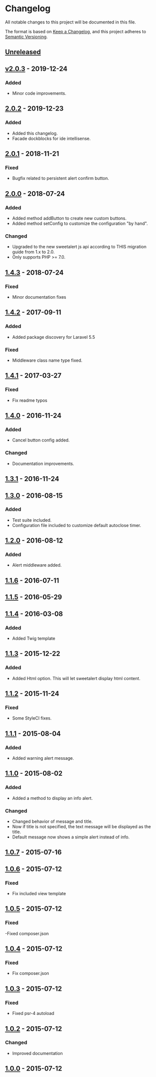 # Changelog

All notable changes to this project will be documented in this file.

The format is based on [Keep a Changelog](https://keepachangelog.com/en/1.0.0/),
and this project adheres to [Semantic Versioning](https://semver.org/spec/v2.0.0.html).

## [Unreleased](https://github.com/uxweb/sweet-alert/compare/v2.0.3...HEAD)

## [v2.0.3] - 2019-12-24

### Added

- Minor code improvements.

## [2.0.2] - 2019-12-23

### Added

- Added this changelog.
- Facade dockblocks for ide intellisense.

## [2.0.1] - 2018-11-21

### Fixed

- Bugfix related to persistent alert confirm button.

## [2.0.0] - 2018-07-24

### Added

- Added method addButton to create new custom buttons.
- Added method setConfig to customize the configuration "by hand".

### Changed

- Upgraded to the new sweetalert js api according to THIS migration guide from 1.x to 2.0.
- Only supports PHP >= 7.0.

## [1.4.3] - 2018-07-24

### Fixed

- Minor documentation fixes

## [1.4.2] - 2017-09-11

### Added

- Added package discovery for Laravel 5.5

### Fixed

- Middleware class name type fixed.

## [1.4.1] - 2017-03-27

### Fixed

- Fix readme typos

## [1.4.0] - 2016-11-24

### Added

- Cancel button config added.

### Changed

- Documentation improvements.

## [1.3.1] - 2016-11-24

## [1.3.0] - 2016-08-15

### Added

- Test suite included.
- Configuration file included to customize default autoclose timer.

## [1.2.0] - 2016-08-12

### Added

- Alert middleware added.

## [1.1.6] - 2016-07-11

## [1.1.5] - 2016-05-29

## [1.1.4] - 2016-03-08

### Added

- Added Twig template

## [1.1.3] - 2015-12-22

### Added

- Added Html option. This will let sweetalert display html content.

## [1.1.2] - 2015-11-24

### Fixed

- Some StyleCI fixes.

## [1.1.1] - 2015-08-04

### Added

- Added warning alert message.

## [1.1.0] - 2015-08-02

### Added

- Added a method to display an info alert.

### Changed

- Changed behavior of message and title.
- Now if title is not specified, the text message will be displayed as the title.
- Default message now shows a simple alert instead of info.

## [1.0.7] - 2015-07-16

## [1.0.6] - 2015-07-12

### Fixed

- Fix included view template

## [1.0.5] - 2015-07-12

### Fixed

-Fixed composer.json

## [1.0.4] - 2015-07-12

### Fixed

- Fix composer.json

## [1.0.3] - 2015-07-12

### Fixed

- Fixed psr-4 autoload

## [1.0.2] - 2015-07-12

### Changed

- Improved documentation

## [1.0.0] - 2015-07-12

[unreleased]: https://github.com/uxweb/sweet-alert/compare/v2.0.3...HEAD
[v2.0.3]: https://github.com/uxweb/sweet-alert/compare/2.0.2...v2.0.3
[2.0.2]: https://github.com/uxweb/sweet-alert/compare/2.0.1...2.0.2
[2.0.1]: https://github.com/uxweb/sweet-alert/compare/2.0.1...2.0.0
[2.0.0]: https://github.com/uxweb/sweet-alert/compare/1.4.3...2.0.0
[1.4.3]: https://github.com/uxweb/sweet-alert/compare/1.4.2...1.4.3
[1.4.2]: https://github.com/uxweb/sweet-alert/compare/1.4.1...1.4.2
[1.4.1]: https://github.com/uxweb/sweet-alert/compare/1.4.0...1.4.1
[1.4.0]: https://github.com/uxweb/sweet-alert/compare/1.3.1...1.4.0
[1.3.1]: https://github.com/uxweb/sweet-alert/compare/1.3.0...1.3.1
[1.3.0]: https://github.com/uxweb/sweet-alert/compare/1.2.0...1.3.0
[1.2.0]: https://github.com/uxweb/sweet-alert/compare/1.1.6...1.2.0
[1.1.6]: https://github.com/uxweb/sweet-alert/compare/1.1.5...1.1.6
[1.1.5]: https://github.com/uxweb/sweet-alert/compare/1.1.4...1.1.5
[1.1.4]: https://github.com/uxweb/sweet-alert/compare/1.1.3...1.1.4
[1.1.3]: https://github.com/uxweb/sweet-alert/compare/1.1.2...1.1.3
[1.1.2]: https://github.com/uxweb/sweet-alert/compare/1.1.1...1.1.2
[1.1.1]: https://github.com/uxweb/sweet-alert/compare/1.1.0...1.1.1
[1.1.0]: https://github.com/uxweb/sweet-alert/compare/1.0.7...1.1.0
[1.0.7]: https://github.com/uxweb/sweet-alert/compare/1.0.6...1.0.7
[1.0.6]: https://github.com/uxweb/sweet-alert/compare/1.0.5...1.0.6
[1.0.5]: https://github.com/uxweb/sweet-alert/compare/1.0.4...1.0.5
[1.0.4]: https://github.com/uxweb/sweet-alert/compare/1.0.3...1.0.4
[1.0.3]: https://github.com/uxweb/sweet-alert/compare/1.0.2...1.0.3
[1.0.2]: https://github.com/uxweb/sweet-alert/compare/1.0.1...1.0.2
[1.0.1]: https://github.com/uxweb/sweet-alert/compare/1.0.0...1.0.1
[1.0.0]: https://github.com/uxweb/sweet-alert/releases/tag/1.0.0
